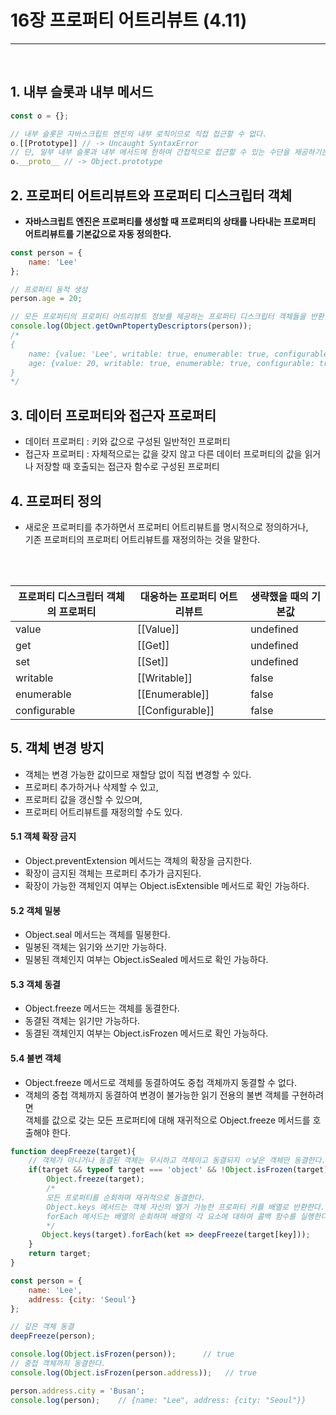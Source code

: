 # 16장 프로퍼티 어트리뷰트 (4.11)
<hr>
<br> 
 
## 1. 내부 슬롯과 내부 메서드
```jsx
const o = {};

// 내부 슬롯은 자바스크립트 엔진의 내부 로직이므로 직접 접근할 수 없다.
o.[[Prototype]] // -> Uncaught SyntaxError
// 단, 일부 내부 슬롯과 내부 메서드에 한하여 간접적으로 접근할 수 있는 수단을 제공하기는 한다.
o.__proto__ // -> Object.prototype
```

## 2. 프로퍼티 어트리뷰트와 프로퍼티 디스크립터 객체
- **자바스크립트 엔진은 프로퍼티를 생성할 때 프로퍼티의 상태를 나타내는 프로퍼티 어트리뷰트를 기본값으로 자동 정의한다.**
```jsx
const person = {
    name: 'Lee'
};

// 프로퍼티 동적 생성
person.age = 20;

// 모든 프로퍼티의 프로퍼티 어트리뷰트 정보를 제공하는 프로퍼티 디스크립터 객체들을 반환한다.
console.log(Object.getOwnPtopertyDescriptors(person));
/*
{
    name: {value: 'Lee', writable: true, enumerable: true, configurable: true}
    age: {value: 20, writable: true, enumerable: true, configurable: true}
}
*/
```

## 3. 데이터 프로퍼티와 접근자 프로퍼티
- 데이터 프로퍼티
: 키와 값으로 구성된 일반적인 프로퍼티
- 접근자 프로퍼티 
: 자체적으로는 값을 갖지 않고 다른 데이터 프로퍼티의 값을 읽거나 저장할 때 호출되는 접근자 함수로 구성된 프로퍼티

## 4. 프로퍼티 정의
- 새로운 프로퍼티를 추가하면서 프로퍼티 어트리뷰트를 명시적으로 정의하거나, <br> 기존 프로퍼티의 프로퍼티 어트리뷰트를 재정의하는 것을 말한다. 
<br>
<br>

|프로퍼티 디스크립터 객체의 프로퍼티|대응하는 프로퍼티 어트리뷰트|생략했을 때의 기본값|
|------|------|-----|
|value|[[Value]]|undefined|
|get|[[Get]]|undefined|
|set|[[Set]]|undefined|
|writable|[[Writable]]|false|
|enumerable|[[Enumerable]]|false|
|configurable|[[Configurable]]|false|

## 5. 객체 변경 방지
- 객체는 변경 가능한 값이므로 재할당 없이 직접 변경할 수 있다.
- 프로퍼티 추가하거나 삭제할 수 있고, <br>
- 프로퍼티 값을 갱신할 수 있으며, <br>
- 프로퍼티 어트리뷰트를 재정의할 수도 있다.

#### 5.1 객체 확장 금지
- Object.preventExtension 메서드는 객체의 확장을 금지한다.
- 확장이 금지된 객체는 프로퍼티 추가가 금지된다.
- 확장이 가능한 객체인지 여부는 Object.isExtensible 메서드로 확인 가능하다.

#### 5.2 객체 밀봉
- Object.seal 메서드는 객체를 밀봉한다.
- 밀봉된 객체는 읽기와 쓰기만 가능하다.
- 밀봉된 객체인지 여부는 Object.isSealed 메서드로 확인 가능하다.

#### 5.3 객체 동결
- Object.freeze 메서드는 객체를 동결한다.
- 동결된 객체는 읽기만 가능하다.
- 동결된 객체인지 여부는 Object.isFrozen 메서드로 확인 가능하다.

#### 5.4 불변 객체
- Object.freeze 메서드로 객체를 동결하여도 중첩 객체까지 동결할 수 없다.
- 객체의 중첩 객체까지 동결하여 변경이 불가능한 읽기 전용의 불변 객체를 구현하려면 <br>
객체를 값으로 갖는 모든 프로퍼티에 대해 재귀적으로 Object.freeze 메서드를 호출해야 한다.
```jsx
function deepFreeze(target){
    // 객체가 아니거나 동결된 객체는 무시하고 객체이고 동결되지 ㅇ낳은 객체만 동결한다.
    if(target && typeof target === 'object' && !Object.isFrozen(target)){
        Object.freeze(target);
        /*
        모든 프로퍼티를 순회하며 재귀적으로 동결한다.
        Object.keys 메서드는 객체 자신의 열거 가능한 프로퍼티 키를 배열로 반환한다.
        forEach 메서드는 배열의 순회하며 배열의 각 요소에 대하여 콜백 함수를 실행한다.
        */
       Object.keys(target).forEach(ket => deepFreeze(target[key]));
    }
    return target;
}

const person = {
    name: 'Lee',
    address: {city: 'Seoul'}
};

// 깊은 객체 동결
deepFreeze(person);

console.log(Object.isFrozen(person));      // true
// 중첩 객체까지 동결한다.
console.log(Object.isFrozen(person.address));   // true

person.address.city = 'Busan';
console.log(person);    // {name: "Lee", address: {city: "Seoul"}}
```


